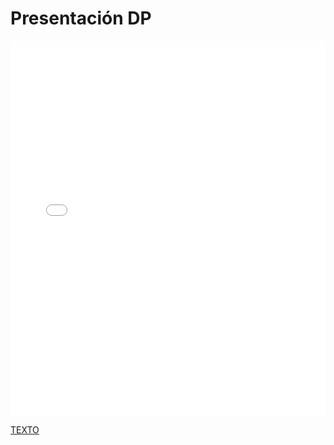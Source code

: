 # Presentación DP

<MDXLayout>
  <embed src="/assets/files/02-Presentacion-DP-678d01cefb885c84fc0cb93fad6ae650.pdf" type="application/pdf" width="100%" height="600px" />
</MDXLayout>

[TEXTO](../../static/PDFs/02-Presentacion-DP.pdf)
